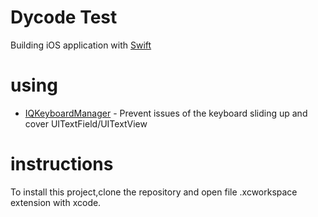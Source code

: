 # Dycode Test
Building iOS application with [Swift](https://swift.org/documentation/)
# using
* [IQKeyboardManager](https://github.com/hackiftekhar/IQKeyboardManager) - Prevent issues of the keyboard sliding up and cover UITextField/UITextView
# instructions
To install this project,clone the repository and open file .xcworkspace extension with xcode.
